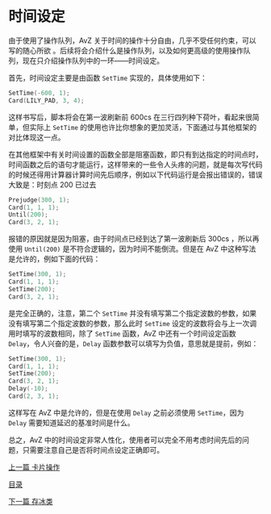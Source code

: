 <!--
 * @Coding: utf-8
 * @Author: vector-wlc
 * @Date: 2021-09-25 16:01:21
 * @Description: 
-->
# 时间设定

由于使用了操作队列，AvZ 关于时间的操作十分自由，几乎不受任何约束，可以写的随心所欲 。后续将会介绍什么是操作队列，以及如何更高级的使用操作队列，现在只介绍操作队列中的一环——时间设定。

首先，时间设定主要是由函数 `SetTime` 实现的，具体使用如下：
```C++
SetTime(-600, 1);
Card(LILY_PAD, 3, 4);
```

这样书写后，脚本将会在第一波刷新前 600cs 在三行四列种下荷叶，看起来很简单，但实际上 `SetTime` 的使用也许比你想象的更加灵活，下面通过与其他框架的对比体现这一点。

在其他框架中有关时间设置的函数全部是阻塞函数，即只有到达指定的时间点时，时间函数之后的语句才能运行，这样带来的一些令人头疼的问题，就是每次写代码的时候还得用计算器计算时间先后顺序，例如以下代码运行是会报出错误的，错误大致是：时刻点 200 已过去

```C++
Prejudge(300, 1);
Card(1, 1, 1);
Until(200);
Card(3, 2, 1);
```

报错的原因就是因为阻塞，由于时间点已经到达了第一波刷新后 300cs ，所以再使用 `Until(200)` 是不符合逻辑的，因为时间不能倒流。但是在 AvZ 中这种写法是允许的，例如下面的代码：
```C++
SetTime(300, 1);
Card(1, 1, 1);
SetTime(200);
Card(3, 2, 1);
```

是完全正确的，注意，第二个 `SetTime` 并没有填写第二个指定波数的参数，如果没有填写第二个指定波数的参数，那么此时 `SetTime` 设定的波数将会与上一次调用时填写的波数相同，除了 `SetTime` 函数，AvZ 中还有一个时间设定函数 `Delay`，令人兴奋的是，`Delay` 函数参数可以填写为负值，意思就是提前，例如：
```C++
SetTime(300, 1);
Card(1, 1, 1);
SetTime(200);
Card(3, 2, 1);
Delay(-10);
Card(2, 3, 1);
```

这样写在 AvZ 中是允许的，但是在使用 `Delay` 之前必须使用 `SetTime`，因为 `Delay` 需要知道延迟的基准时间是什么。

总之，AvZ 中的时间设定非常人性化，使用者可以完全不用考虑时间先后的问题，只需要注意自己是否将时间点设定正确即可。


[上一篇 卡片操作](./card.md)

[目录](../catalogue.md)

[下一篇 存冰类](./ice_filler.md)